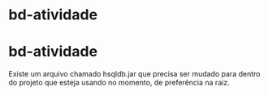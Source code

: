 ﻿# bd-atividade
# bd-atividade

Existe um arquivo chamado hsqldb.jar que precisa ser mudado para dentro do projeto que esteja usando no momento, de preferência na raiz.
